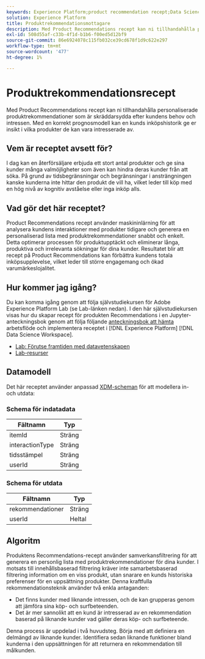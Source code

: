 ```yaml
---
keywords: Experience Platform;product recommendation recept;Data Science Workspace;populära topics;recipes;prebuild recept
solution: Experience Platform
title: Produktrekommendationsmottagare
description: Med Product Recommendations recept kan ni tillhandahålla personaliserade produktrekommendationer som är skräddarsydda efter kundens behov och intressen. Med en korrekt prognosmodell kan en kunds inköpshistorik ge er insikt i vilka produkter de kan vara intresserade av.
exl-id: 508d55af-c33b-4f1d-b1b6-f00ed5d12bf9
source-git-commit: 86e6924078c115fb032ce39cd678f1d9c622e297
workflow-type: tm+mt
source-wordcount: '477'
ht-degree: 1%

---
```


# Produktrekommendationsrecept

Med Product Recommendations recept kan ni tillhandahålla personaliserade produktrekommendationer som är skräddarsydda efter kundens behov och intressen. Med en korrekt prognosmodell kan en kunds inköpshistorik ge er insikt i vilka produkter de kan vara intresserade av.

## Vem är receptet avsett för?

I dag kan en återförsäljare erbjuda ett stort antal produkter och ge sina kunder många valmöjligheter som även kan hindra deras kunder från att söka. På grund av tidsbegränsningar och begränsningar i ansträngningen kanske kunderna inte hittar den produkt de vill ha, vilket leder till köp med en hög nivå av kognitiv avståelse eller inga inköp alls.

## Vad gör det här receptet?

Product Recommendations recept använder maskininlärning för att analysera kundens interaktioner med produkter tidigare och generera en personaliserad lista med produktrekommendationer snabbt och enkelt. Detta optimerar processen för produktupptäckt och eliminerar långa, produktiva och irrelevanta sökningar för dina kunder. Resultatet blir att recept på Product Recommendations kan förbättra kundens totala inköpsupplevelse, vilket leder till större engagemang och ökad varumärkeslojalitet.

## Hur kommer jag igång?

Du kan komma igång genom att följa självstudiekursen för Adobe Experience Platform Lab (se Lab-länken nedan). I den här självstudiekursen visas hur du skapar recept för produkten Recommendations i en Jupyter-anteckningsbok genom att följa följande [anteckningsbok att hämta](../jupyterlab/create-a-model.md) arbetsflöde och implementera receptet i [!DNL Experience Platform] [!DNL Data Science Workspace].

* [Lab: Förutse framtiden med datavetenskapen](https://expleague.azureedge.net/labs/L777/index.html)
* [Lab-resurser](https://github.com/adobe/experience-platform-dsw-reference/tree/master/Summit/2019/resources)

## Datamodell

Det här receptet använder anpassad [XDM-scheman](../../xdm/schema/field-dictionary.md) för att modellera in- och utdata:

### Schema för indatadata

| Fältnamn | Typ |
| --- | --- |
| itemId | Sträng |
| interactionType | Sträng |
| tidsstämpel | Sträng |
| userId | Sträng |

### Schema för utdata

| Fältnamn | Typ |
| --- | --- |
| rekommendationer | Sträng |
| userId | Heltal |

## Algoritm

Produktens Recommendations-recept använder samverkansfiltrering för att generera en personlig lista med produktrekommendationer för dina kunder. I motsats till innehållsbaserad filtrering kräver inte samarbetsbaserad filtrering information om en viss produkt, utan snarare en kunds historiska preferenser för en uppsättning produkter. Denna kraftfulla rekommendationsteknik använder två enkla antaganden:
* Det finns kunder med liknande intressen, och de kan grupperas genom att jämföra sina köp- och surfbeteenden.
* Det är mer sannolikt att en kund är intresserad av en rekommendation baserad på liknande kunder vad gäller deras köp- och surfbeteende.

Denna process är uppdelad i två huvudsteg. Börja med att definiera en delmängd av liknande kunder. Identifiera sedan liknande funktioner bland kunderna i den uppsättningen för att returnera en rekommendation till målkunden.
